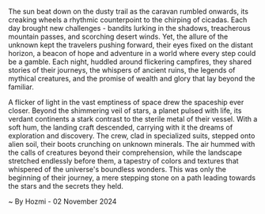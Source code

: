 
The sun beat down on the dusty trail as the caravan rumbled onwards, its creaking wheels a rhythmic counterpoint to the chirping of cicadas. Each day brought new challenges - bandits lurking in the shadows, treacherous mountain passes, and scorching desert winds. Yet, the allure of the unknown kept the travelers pushing forward, their eyes fixed on the distant horizon, a beacon of hope and adventure in a world where every step could be a gamble. Each night, huddled around flickering campfires, they shared stories of their journeys, the whispers of ancient ruins, the legends of mythical creatures, and the promise of wealth and glory that lay beyond the familiar.

A flicker of light in the vast emptiness of space drew the spaceship ever closer. Beyond the shimmering veil of stars, a planet pulsed with life, its verdant continents a stark contrast to the sterile metal of their vessel. With a soft hum, the landing craft descended, carrying with it the dreams of exploration and discovery. The crew, clad in specialized suits, stepped onto alien soil, their boots crunching on unknown minerals. The air hummed with the calls of creatures beyond their comprehension, while the landscape stretched endlessly before them, a tapestry of colors and textures that whispered of the universe's boundless wonders. This was only the beginning of their journey, a mere stepping stone on a path leading towards the stars and the secrets they held. 

~ By Hozmi - 02 November 2024
